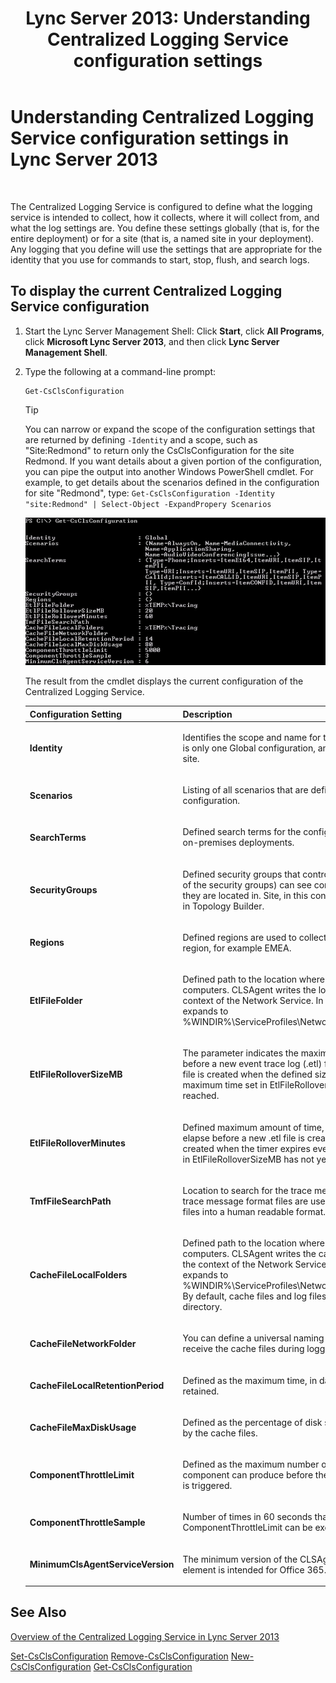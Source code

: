 ﻿---
title: 'Lync Server 2013: Understanding Centralized Logging Service configuration settings'
TOCTitle: Understanding Centralized Logging Service configuration settings
ms:assetid: 3c34e600-0b91-43dc-b4cc-90b6a70ee12e
ms:mtpsurl: https://technet.microsoft.com/en-us/library/JJ688029(v=OCS.15)
ms:contentKeyID: 49733619
ms.date: 07/23/2014
mtps_version: v=OCS.15
---

# Understanding Centralized Logging Service configuration settings in Lync Server 2013

 


The Centralized Logging Service is configured to define what the logging service is intended to collect, how it collects, where it will collect from, and what the log settings are. You define these settings globally (that is, for the entire deployment) or for a site (that is, a named site in your deployment). Any logging that you define will use the settings that are appropriate for the identity that you use for commands to start, stop, flush, and search logs.

## To display the current Centralized Logging Service configuration

1.  Start the Lync Server Management Shell: Click **Start**, click **All Programs**, click **Microsoft Lync Server 2013**, and then click **Lync Server Management Shell**.

2.  Type the following at a command-line prompt:
    
        Get-CsClsConfiguration
    

    > [!TIP]
    > You can narrow or expand the scope of the configuration settings that are returned by defining <CODE>-Identity</CODE> and a scope, such as "Site:Redmond" to return only the CsClsConfiguration for the site Redmond. If you want details about a given portion of the configuration, you can pipe the output into another Windows PowerShell cmdlet. For example, to get details about the scenarios defined in the configuration for site "Redmond", type: <CODE>Get-CsClsConfiguration -Identity "site:Redmond" | Select-Object -ExpandPropery Scenarios</CODE>

    
    ![Sample output from Get-CsClsConfiguration.](images/JJ688029.23f98ddc-fc48-499a-b6c5-752611f2a0b0(OCS.15).jpg "Sample output from Get-CsClsConfiguration.")
    
    The result from the cmdlet displays the current configuration of the Centralized Logging Service.
    
    
    <table>
    <colgroup>
    <col style="width: 50%" />
    <col style="width: 50%" />
    </colgroup>
    <thead>
    <tr class="header">
    <th>Configuration Setting</th>
    <th>Description</th>
    </tr>
    </thead>
    <tbody>
    <tr class="odd">
    <td><p><strong>Identity</strong></p></td>
    <td><p>Identifies the scope and name for this configuration. There is only one Global configuration, and one configuration per site.</p></td>
    </tr>
    <tr class="even">
    <td><p><strong>Scenarios</strong></p></td>
    <td><p>Listing of all scenarios that are defined for this configuration.</p></td>
    </tr>
    <tr class="odd">
    <td><p><strong>SearchTerms</strong></p></td>
    <td><p>Defined search terms for the configuration. Office 365, not on-premises deployments.</p></td>
    </tr>
    <tr class="even">
    <td><p><strong>SecurityGroups</strong></p></td>
    <td><p>Defined security groups that control who (that is, members of the security groups) can see computers based on the site they are located in. Site, in this context, is the site as defined in Topology Builder.</p></td>
    </tr>
    <tr class="odd">
    <td><p><strong>Regions</strong></p></td>
    <td><p>Defined regions are used to collect SecurityGroups into a region, for example EMEA.</p></td>
    </tr>
    <tr class="even">
    <td><p><strong>EtlFileFolder</strong></p></td>
    <td><p>Defined path to the location where log files are written on computers. CLSAgent writes the log files and runs under the context of the Network Service. In this case, %TEMP% expands to %WINDIR%\ServiceProfiles\NetworkService\AppData\Local</p></td>
    </tr>
    <tr class="odd">
    <td><p><strong>EtlFileRolloverSizeMB</strong></p></td>
    <td><p>The parameter indicates the maximum size of the log file before a new event trace log (.etl) file is created. A new log file is created when the defined size is reached even if the maximum time set in EtlFileRolloverMinutes has not yet been reached.</p></td>
    </tr>
    <tr class="even">
    <td><p><strong>EtlFileRolloverMinutes</strong></p></td>
    <td><p>Defined maximum amount of time, in minutes, that a log can elapse before a new .etl file is created. A new log file is created when the timer expires even if the maximum size set in EtlFileRolloverSizeMB has not yet been reached.</p></td>
    </tr>
    <tr class="odd">
    <td><p><strong>TmfFileSearchPath</strong></p></td>
    <td><p>Location to search for the trace message format files. The trace message format files are used to convert the binary files into a human readable format.</p></td>
    </tr>
    <tr class="even">
    <td><p><strong>CacheFileLocalFolders</strong></p></td>
    <td><p>Defined path to the location where cache files are written on computers. CLSAgent writes the cache files and runs under the context of the Network Service. In this case, %TEMP% expands to %WINDIR%\ServiceProfiles\NetworkService\AppData\Local. By default, cache files and log files are written to the same directory.</p></td>
    </tr>
    <tr class="odd">
    <td><p><strong>CacheFileNetworkFolder</strong></p></td>
    <td><p>You can define a universal naming convention (UNC) path to receive the cache files during logging operations.</p></td>
    </tr>
    <tr class="even">
    <td><p><strong>CacheFileLocalRetentionPeriod</strong></p></td>
    <td><p>Defined as the maximum time, in days, that cache files are retained.</p></td>
    </tr>
    <tr class="odd">
    <td><p><strong>CacheFileMaxDiskUsage</strong></p></td>
    <td><p>Defined as the percentage of disk space that can be used by the cache files.</p></td>
    </tr>
    <tr class="even">
    <td><p><strong>ComponentThrottleLimit</strong></p></td>
    <td><p>Defined as the maximum number of traces per second that a component can produce before the automatic throttle limiter is triggered.</p></td>
    </tr>
    <tr class="odd">
    <td><p><strong>ComponentThrottleSample</strong></p></td>
    <td><p>Number of times in 60 seconds that the ComponentThrottleLimit can be exceeded.</p></td>
    </tr>
    <tr class="even">
    <td><p><strong>MinimumClsAgentServiceVersion</strong></p></td>
    <td><p>The minimum version of the CLSAgent allowed to run. This element is intended for Office 365.</p></td>
    </tr>
    </tbody>
    </table>


## See Also


[Overview of the Centralized Logging Service in Lync Server 2013](lync-server-2013-overview-of-the-centralized-logging-service.md)  


[Set-CsClsConfiguration](https://technet.microsoft.com/en-us/library/jj619182\(v=ocs.15\))  
[Remove-CsClsConfiguration](https://technet.microsoft.com/en-us/library/jj619191\(v=ocs.15\))  
[New-CsClsConfiguration](https://technet.microsoft.com/en-us/library/jj619177\(v=ocs.15\))  
[Get-CsClsConfiguration](https://technet.microsoft.com/en-us/library/jj619179\(v=ocs.15\))

